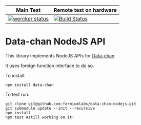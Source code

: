 | Main Test | Remote test on hardware |
| ----------| ----------------------- |
| [![wercker status](https://app.wercker.com/status/75da37fe4a9fc37d604da68759866454/s/master "wercker status")](https://app.wercker.com/project/byKey/75da37fe4a9fc37d604da68759866454) | [![Build Status](https://drone-ci.dev.fermiumlabs.com/api/badges/fermiumlabs/data-chan-nodejs/status.svg)](https://drone-ci.dev.fermiumlabs.com/fermiumlabs/data-chan-nodejs) | 

# Data-chan NodeJS API

This library implements NodeJS APIs for [Data-chan](https://github.com/neroreflex/data-chan)

It uses foreign function interface to do so.

To install:

```shell
npm install data-chan
```

To test run:

```shell
git clone git@github.com:fermiumlabs/data-chan-nodejs.git
git submodule update --init --recursive
npm install
npm test #still working on it!
```
